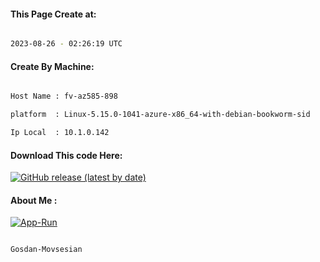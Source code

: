 
   
#### This Page Create at:

```bash

2023-08-26 - 02:26:19 UTC

```

#### Create By Machine:

```bash

Host Name : fv-az585-898

platform  : Linux-5.15.0-1041-azure-x86_64-with-debian-bookworm-sid

Ip Local  : 10.1.0.142

```
#### Download This code Here:

[![GitHub release (latest by date)](https://img.shields.io/github/v/release/Gosdan-Movsesian/Gosdan?style=for-the-badge&label=Download)](https://github.com/Gosdan-Movsesian/Gosdan/releases) 

</p> 

#### About Me :

[![App-Run](https://github.com/Gosdan-Movsesian/Gosdan/actions/workflows/App-Run.yml/badge.svg)](https://github.com/Gosdan-Movsesian/Gosdan/actions/workflows/App-Run.yml)

```bash

Gosdan-Movsesian

```

